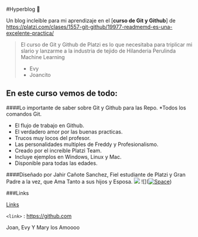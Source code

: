 #Hyperblog 👀

Un blog incleible para mi aprendizaje en el [**curso de Git y Github**] de https://platzi.com/clases/1557-git-github/19977-readmemd-es-una-excelente-practica/

> El curso de Git y Github de Platzi es lo que necesitaba para triplicar mi slario y lanzarme a la industria de tejido de Hilanderia Perulinda Machine Learning
>
> - Evy
> - Joancito

## En este curso vemos de todo:

####Lo importante de saber sobre Git y Github para las Repo.
\*Todos los comandos Git.

- El flujo de trabajo en Github.
- El verdadero amor por las buenas practicas.
- Trucos muy locos del profesor.
- Las personalidades multiples de Freddy y Profesionalismo.
- Creado por el increible Platzi Team.
- Incluye ejemplos en Windows, Linux y Mac.
- Disponible para todas las edades.

####Diseñado por Jahir Cañote Sanchez,
Fiel estudiante de Platzi y Gran Padre a la vez, que Ama Tanto a sus hijos y Esposa.
![](https://pandao.github.io/editor.md/images/logos/editormd-logo-180x180.png)
![]([![Space](https://imgur.com/t/space/hQGrEIJ 'Space')](https://imgur.com/t/space/hQGrEIJ "Space"))

###Links

[Links](http://localhost/)

`<link>` : <https://github.com>

Joan, Evy Y Mary los Amoooo
